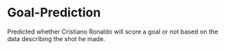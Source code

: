 # Goal-Prediction
Predicted whether Cristiano Ronaldo will score a goal or not based on the data describing the shot he made.
